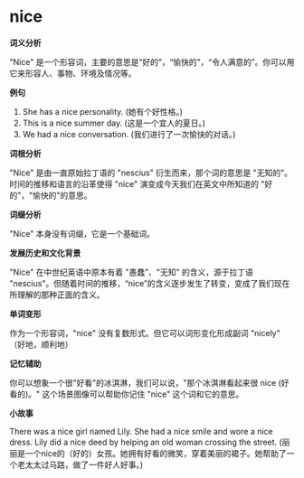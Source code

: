 # nice

**词义分析**

  

"Nice" 是一个形容词，主要的意思是“好的”，“愉快的”，“令人满意的”。你可以用它来形容人、事物、环境及情况等。

  

**例句**

  

1.  She has a nice personality. (她有个好性格。)
2.  This is a nice summer day. (这是一个宜人的夏日。)
3.  We had a nice conversation. (我们进行了一次愉快的对话。)

  

**词根分析**

  

"Nice" 是由一直原始拉丁语的 "nescius" 衍生而来，那个词的意思是 "无知的"。时间的推移和语言的沿革使得 "nice" 演变成今天我们在英文中所知道的 "好的"，"愉快的"的意思。

  

**词缀分析**

  

"Nice" 本身没有词缀，它是一个基础词。

  

**发展历史和文化背景**

  

"Nice" 在中世纪英语中原本有着 "愚蠢"、"无知" 的含义，源于拉丁语 "nescius"。但随着时间的推移，“nice”的含义逐步发生了转变，变成了我们现在所理解的那种正面的含义。

  

**单词变形**

  

作为一个形容词，"nice" 没有复数形式。但它可以词形变化形成副词 "nicely" （好地，顺利地）

  

**记忆辅助**

  

你可以想象一个很"好看"的冰淇淋，我们可以说，"那个冰淇淋看起来很 nice (好看的)。" 这个场景图像可以帮助你记住 "nice" 这个词和它的意思。

  

**小故事**

  

There was a nice girl named Lily. She had a nice smile and wore a nice dress. Lily did a nice deed by helping an old woman crossing the street. (丽丽是一个nice的（好的）女孩。她拥有好看的微笑，穿着美丽的裙子。她帮助了一个老太太过马路，做了一件好人好事。)
